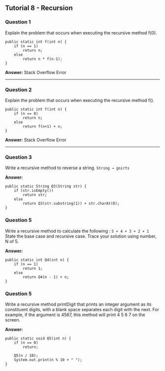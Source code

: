## Tutorial 8 - Recursion

### Question 1

Explain the problem that occurs when executing the recursive method f(0).

```
public static int f(int n) {
    if (n == 1)
        return n;
    else
        return n * f(n-1);
}
```

**Answer:** Stack Overflow Error

---

### Question 2

Explain the problem that occurs when executing the recursive method f().

```
public static int f(int n) {
    if (n == 0)
        return n;
    else
        return f(n+1) + n;
}
```

**Answer:** Stack Overflow Error

---

### Question 3

Write a recursive method to reverse a string.
`String → gnirts`

**Answer:**

```
public static String Q3(String str) {
    if (str.isEmpty())
        return str;
    else
        return Q3(str.substring(1)) + str.charAt(0);
}
```

### Question 5

Write a recursive method to calculate the following :
`5 + 4 + 3 + 2 + 1`
State the base case and recursive case. Trace your solution using number, N of 5.

**Answer:**

```
public static int Q4(int n) {
    if (n == 1)
        return 1;
    else
        return Q4(n - 1) + n;
}
```

### Question 5

Write a recursive method printDigit that prints an integer argument as its constituent digits,
with a blank space separates each digit with the next. For example, if the argument is 4567,
this method will print 4 5 6 7 on the screen.

**Answer:**

```
public static void Q5(int n) {
    if (n == 0)
        return;

    Q5(n / 10);
    System.out.print(n % 10 + " ");
}
```
